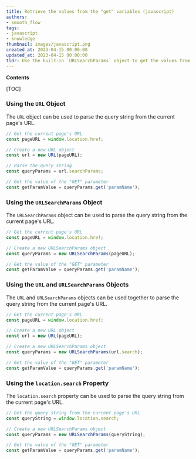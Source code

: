 ```yaml
---
title: Retrieve the values from the "get" variables (javascript)
authors:
- smooth_flow
tags:
- javascript
- knowledge
thumbnail: images/javascript.png
created_at: 2023-04-15 00:00:00
updated_at: 2023-04-15 00:00:00
tldr: Use the built-in `URLSearchParams` object to get the values from the GET parameters.
---
```


**Contents**

[TOC]

### Using the `URL` Object

The `URL` object can be used to parse the query string from the current page's URL.

```js
// Get the current page's URL
const pageURL = window.location.href;

// Create a new URL object
const url = new URL(pageURL);

// Parse the query string
const queryParams = url.searchParams;

// Get the value of the "GET" parameter
const getParamValue = queryParams.get('paramName');
```

### Using the `URLSearchParams` Object

The `URLSearchParams` object can be used to parse the query string from the current page's URL.

```js
// Get the current page's URL
const pageURL = window.location.href;

// Create a new URLSearchParams object
const queryParams = new URLSearchParams(pageURL);

// Get the value of the "GET" parameter
const getParamValue = queryParams.get('paramName');
```

### Using the `URL` and `URLSearchParams` Objects

The `URL` and `URLSearchParams` objects can be used together to parse the query string from the current page's URL.

```js
// Get the current page's URL
const pageURL = window.location.href;

// Create a new URL object
const url = new URL(pageURL);

// Create a new URLSearchParams object
const queryParams = new URLSearchParams(url.search);

// Get the value of the "GET" parameter
const getParamValue = queryParams.get('paramName');
```

### Using the `location.search` Property

The `location.search` property can be used to parse the query string from the current page's URL.

```js
// Get the query string from the current page's URL
const queryString = window.location.search;

// Create a new URLSearchParams object
const queryParams = new URLSearchParams(queryString);

// Get the value of the "GET" parameter
const getParamValue = queryParams.get('paramName');
```
